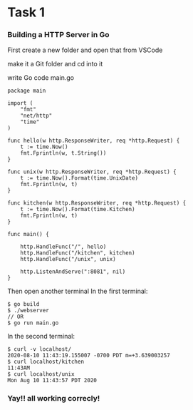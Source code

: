 
# Task 1
### Building a HTTP Server in Go
First create a new folder and open that from VSCode 

make it a Git folder and cd into it

write Go code main.go
```Golang
package main

import (
	"fmt"
	"net/http"
	"time"
)

func hello(w http.ResponseWriter, req *http.Request) {
	t := time.Now()
	fmt.Fprintln(w, t.String())
}

func unix(w http.ResponseWriter, req *http.Request) {
	t := time.Now().Format(time.UnixDate)
	fmt.Fprintln(w, t)
}

func kitchen(w http.ResponseWriter, req *http.Request) {
	t := time.Now().Format(time.Kitchen)
	fmt.Fprintln(w, t)
}

func main() {

	http.HandleFunc("/", hello)
	http.HandleFunc("/kitchen", kitchen)
	http.HandleFunc("/unix", unix)

	http.ListenAndServe(":8081", nil)
}

```

Then open another terminal
In the first terminal:
```
$ go build
$ ./webserver
// OR
$ go run main.go
```

In the second terminal:
```
$ curl -v localhost/
2020-08-10 11:43:19.155007 -0700 PDT m=+3.639003257
$ curl localhost/kitchen
11:43AM
$ curl localhost/unix
Mon Aug 10 11:43:57 PDT 2020
```

### Yay!! all working correcly!
